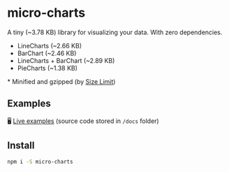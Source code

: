 # micro-charts

A tiny (~3.78 KB) library for visualizing your data. With zero dependencies.

- LineCharts (~2.66 KB)
- BarChart (~2.46 KB)
- LineCharts + BarChart (~2.89 KB)
- PieCharts (~1.38 KB)

\* Minified and gzipped (by [Size Limit](https://github.com/ai/size-limit))

## Examples

🖥 [Live examples](https://sanichkotikov.github.io/micro-charts/)
(source code stored in `/docs` folder)

## Install

```bash
npm i -S micro-charts
```
